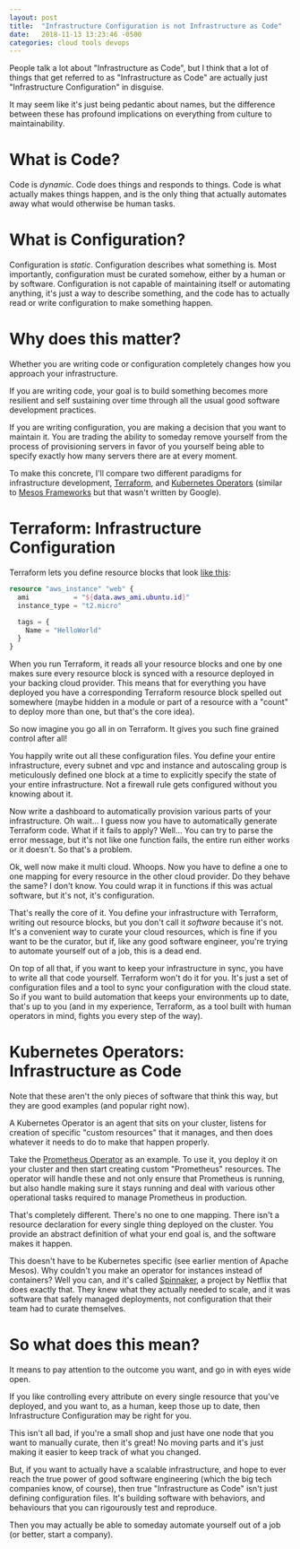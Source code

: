 ```yaml
---
layout: post
title:  "Infrastructure Configuration is not Infrastructure as Code"
date:   2018-11-13 13:23:46 -0500
categories: cloud tools devops
---
```

People talk a lot about "Infrastructure as Code", but I think that a lot of
things that get referred to as "Infrastructure as Code" are actually just
"Infrastructure Configuration" in disguise.

It may seem like it's just being pedantic about names, but the difference
between these has profound implications on everything from culture to
maintainability.

# What is Code?

Code is *dynamic*.  Code does things and responds to things.  Code is what
actually makes things happen, and is the only thing that actually automates away
what would otherwise be human tasks.

# What is Configuration?

Configuration is *static*.  Configuration describes what something is.  Most
importantly, configuration must be curated somehow, either by a human or by
software.  Configuration is not capable of maintaining itself or automating
anything, it's just a way to describe something, and the code has to actually
read or write configuration to make something happen.

# Why does this matter?

Whether you are writing code or configuration completely changes how you
approach your infrastructure.

If you are writing code, your goal is to build something becomes more resilient
and self sustaining over time through all the usual good software development
practices.

If you are writing configuration, you are making a decision that you want to
maintain it.  You are trading the ability to someday remove yourself from the
process of provisioning servers in favor of you yourself being able to specify
exactly how many servers there are at every moment.

To make this concrete, I'll compare two different paradigms for infrastructure
development, [Terraform](https://www.terraform.io/), and [Kubernetes
Operators](https://github.com/operator-framework/awesome-operators) (similar to
[Mesos Frameworks](http://mesos.apache.org/documentation/latest/frameworks/) but
that wasn't written by Google).

# Terraform: Infrastructure Configuration

Terraform lets you define resource blocks that look [like
this](https://www.terraform.io/docs/providers/aws/r/instance.html):

```terraform
resource "aws_instance" "web" {
  ami           = "${data.aws_ami.ubuntu.id}"
  instance_type = "t2.micro"

  tags = {
    Name = "HelloWorld"
  }
}
```

When you run Terraform, it reads all your resource blocks and one by one makes
sure every resource block is synced with a resource deployed in your backing
cloud provider.  This means that for everything you have deployed you have a
corresponding Terraform resource block spelled out somewhere (maybe hidden in a
module or part of a resource with a "count" to deploy more than one, but that's
the core idea).

So now imagine you go all in on Terraform.  It gives you such fine grained
control after all!

You happily write out all these configuration files.  You define your entire
infrastructure, every subnet and vpc and instance and autoscaling group is
meticulously defined one block at a time to explicitly specify the state of your
entire infrastructure.  Not a firewall rule gets configured without you knowing
about it.

Now write a dashboard to automatically provision various parts of your
infrastructure.  Oh wait...  I guess now you have to automatically generate
Terraform code.  What if it fails to apply?  Well...  You can try to parse the
error message, but it's not like one function fails, the entire run either works
or it doesn't.  So that's a problem.

Ok, well now make it multi cloud.  Whoops.  Now you have to define a one to one
mapping for every resource in the other cloud provider.  Do they behave the
same?  I don't know.  You could wrap it in functions if this was actual
software, but it's not, it's configuration.

That's really the core of it.  You define your infrastructure with Terraform,
writing out resource blocks, but you don't call it *software* because it's not.
It's a convenient way to curate your cloud resources, which is fine if you want
to be the curator, but if, like any good software engineer, you're trying to
automate yourself out of a job, this is a dead end.

On top of all that, if you want to keep your infrastructure in sync, you have to
write all that code yourself.  Terraform won't do it for you.  It's just a set
of configuration files and a tool to sync your configuration with the cloud
state.  So if you want to build automation that keeps your environments up to
date, that's up to you (and in my experience, Terraform, as a tool built with
human operators in mind, fights you every step of the way).

# Kubernetes Operators: Infrastructure as Code

Note that these aren't the only pieces of software that think this way, but they
are good examples (and popular right now).

A Kubernetes Operator is an agent that sits on your cluster, listens for
creation of specific "custom resources" that it manages, and then does whatever
it needs to do to make that happen properly.

Take the [Prometheus Operator](https://github.com/coreos/prometheus-operator) as
an example.  To use it, you deploy it on your cluster and then start creating
custom "Prometheus" resources.  The operator will handle these and not only
ensure that Prometheus is running, but also handle making sure it stays running
and deal with various other operational tasks required to manage Prometheus in
production.

That's completely different.  There's no one to one mapping.  There isn't a
resource declaration for every single thing deployed on the cluster.  You
provide an abstract definition of what your end goal is, and the software makes
it happen.

This doesn't have to be Kubernetes specific (see earlier mention of Apache
Mesos).  Why couldn't you make an operator for instances instead of containers?
Well you can, and it's called [Spinnaker](https://www.spinnaker.io/), a project
by Netflix that does exactly that.  They knew what they actually needed to
scale, and it was software that safely managed deployments, not configuration
that their team had to curate themselves.

# So what does this mean?

It means to pay attention to the outcome you want, and go in with eyes wide
open.

If you like controlling every attribute on every single resource that you've
deployed, and you want to, as a human, keep those up to date, then
Infrastructure Configuration may be right for you.

This isn't all bad, if you're a small shop and just have one node that you want
to manually curate, then it's great!  No moving parts and it's just making it
easier to keep track of what you changed.

But, if you want to actually have a scalable infrastructure, and hope to ever
reach the true power of good software engineering (which the big tech companies
know, of course), then true "Infrastructure as Code" isn't just defining
configuration files.  It's building software with behaviors, and behaviours that
you can rigourously test and reproduce.

Then you may actually be able to someday automate yourself out of a job (or
better, start a company).
